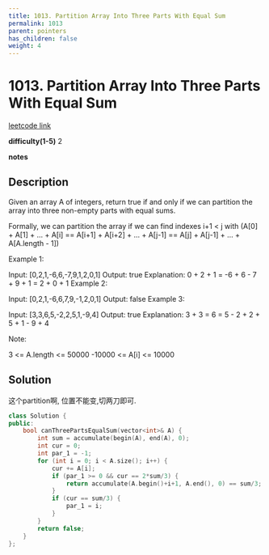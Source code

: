 ```yaml
---
title: 1013. Partition Array Into Three Parts With Equal Sum
permalink: 1013
parent: pointers
has_children: false
weight: 4
---
```

# 1013. Partition Array Into Three Parts With Equal Sum
[leetcode link](https://leetcode.com/problems/partition-array-into-three-parts-with-equal-sum/)

**difficulty(1-5)** 
2

**notes**   


## Description
Given an array A of integers, return true if and only if we can partition the array into three non-empty parts with equal sums.

Formally, we can partition the array if we can find indexes i+1 < j with (A[0] + A[1] + ... + A[i] == A[i+1] + A[i+2] + ... + A[j-1] == A[j] + A[j-1] + ... + A[A.length - 1])

 

Example 1:

Input: [0,2,1,-6,6,-7,9,1,2,0,1]
Output: true
Explanation: 0 + 2 + 1 = -6 + 6 - 7 + 9 + 1 = 2 + 0 + 1
Example 2:

Input: [0,2,1,-6,6,7,9,-1,2,0,1]
Output: false
Example 3:

Input: [3,3,6,5,-2,2,5,1,-9,4]
Output: true
Explanation: 3 + 3 = 6 = 5 - 2 + 2 + 5 + 1 - 9 + 4
 

Note:

3 <= A.length <= 50000
-10000 <= A[i] <= 10000

## Solution
这个partition啊, 位置不能变,切两刀即可.

```c++
class Solution {
public:
    bool canThreePartsEqualSum(vector<int>& A) {
        int sum = accumulate(begin(A), end(A), 0);
        int cur = 0;
        int par_1 = -1;
        for (int i = 0; i < A.size(); i++) {
            cur += A[i];
            if (par_1 >= 0 && cur == 2*sum/3) {
                return accumulate(A.begin()+i+1, A.end(), 0) == sum/3;
            }
            if (cur == sum/3) {
                par_1 = i;
            }
        }
        return false;
    }
};
```


